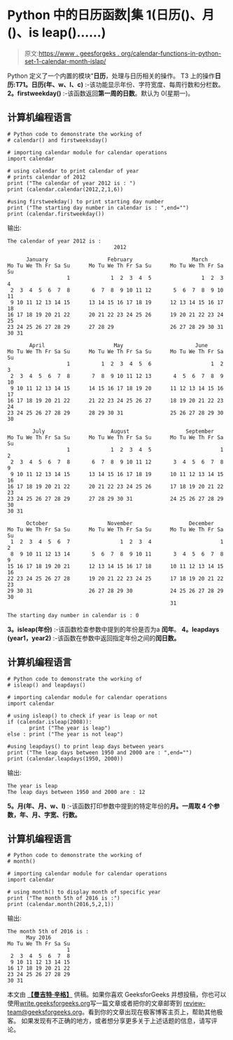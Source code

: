 # Python 中的日历函数|集 1(日历()、月()、is leap()……)

> 原文:[https://www . geesforgeks . org/calendar-functions-in-python-set-1-calendar-month-islap/](https://www.geeksforgeeks.org/calendar-functions-in-python-set-1-calendar-month-isleap/)

Python 定义了一个内置的模块“**日历**，处理与日历相关的操作。
T3 上的操作**日历:**T7**1。日历(年、w、l、c)** :-该功能显示年份、字符宽度、每周行数和分栏数。
**2。firstweekday()** :-该函数返回**第一周的日数**。默认为 0(星期一)。

## 计算机编程语言

```
# Python code to demonstrate the working of
# calendar() and firstweeksday()

# importing calendar module for calendar operations
import calendar

# using calendar to print calendar of year
# prints calendar of 2012
print ("The calendar of year 2012 is : ")
print (calendar.calendar(2012,2,1,6))

#using firstweekday() to print starting day number
print ("The starting day number in calendar is : ",end="")
print (calendar.firstweekday())
```

输出:

```
The calendar of year 2012 is : 
                                  2012

      January                   February                   March
Mo Tu We Th Fr Sa Su      Mo Tu We Th Fr Sa Su      Mo Tu We Th Fr Sa Su
                   1             1  2  3  4  5                1  2  3  4
 2  3  4  5  6  7  8       6  7  8  9 10 11 12       5  6  7  8  9 10 11
 9 10 11 12 13 14 15      13 14 15 16 17 18 19      12 13 14 15 16 17 18
16 17 18 19 20 21 22      20 21 22 23 24 25 26      19 20 21 22 23 24 25
23 24 25 26 27 28 29      27 28 29                  26 27 28 29 30 31
30 31

       April                      May                       June
Mo Tu We Th Fr Sa Su      Mo Tu We Th Fr Sa Su      Mo Tu We Th Fr Sa Su
                   1          1  2  3  4  5  6                   1  2  3
 2  3  4  5  6  7  8       7  8  9 10 11 12 13       4  5  6  7  8  9 10
 9 10 11 12 13 14 15      14 15 16 17 18 19 20      11 12 13 14 15 16 17
16 17 18 19 20 21 22      21 22 23 24 25 26 27      18 19 20 21 22 23 24
23 24 25 26 27 28 29      28 29 30 31               25 26 27 28 29 30
30

        July                     August                  September
Mo Tu We Th Fr Sa Su      Mo Tu We Th Fr Sa Su      Mo Tu We Th Fr Sa Su
                   1             1  2  3  4  5                      1  2
 2  3  4  5  6  7  8       6  7  8  9 10 11 12       3  4  5  6  7  8  9
 9 10 11 12 13 14 15      13 14 15 16 17 18 19      10 11 12 13 14 15 16
16 17 18 19 20 21 22      20 21 22 23 24 25 26      17 18 19 20 21 22 23
23 24 25 26 27 28 29      27 28 29 30 31            24 25 26 27 28 29 30
30 31

      October                   November                  December
Mo Tu We Th Fr Sa Su      Mo Tu We Th Fr Sa Su      Mo Tu We Th Fr Sa Su
 1  2  3  4  5  6  7                1  2  3  4                      1  2
 8  9 10 11 12 13 14       5  6  7  8  9 10 11       3  4  5  6  7  8  9
15 16 17 18 19 20 21      12 13 14 15 16 17 18      10 11 12 13 14 15 16
22 23 24 25 26 27 28      19 20 21 22 23 24 25      17 18 19 20 21 22 23
29 30 31                  26 27 28 29 30            24 25 26 27 28 29 30
                                                    31

The starting day number in calendar is : 0
```

**3。isleap(年份)** :-该函数检查参数中提到的年份是否为a **闰年**。
**4。leapdays (year1，year2)** :-该函数在参数中返回指定年份之间的**闰日数。** 

## 计算机编程语言

```
# Python code to demonstrate the working of
# isleap() and leapdays()

# importing calendar module for calendar operations
import calendar

# using isleap() to check if year is leap or not
if (calendar.isleap(2008)):
       print ("The year is leap")
else : print ("The year is not leap")

#using leapdays() to print leap days between years
print ("The leap days between 1950 and 2000 are : ",end="")
print (calendar.leapdays(1950, 2000))
```

输出:

```
The year is leap
The leap days between 1950 and 2000 are : 12
```

**5。月(年、月、w、l)** :-该函数打印参数中提到的特定年份的**月。**一周取 4 个参数，年、月、字宽、行数**。** 

## 计算机编程语言

```
# Python code to demonstrate the working of
# month()

# importing calendar module for calendar operations
import calendar

# using month() to display month of specific year
print ("The month 5th of 2016 is :")
print (calendar.month(2016,5,2,1))
```

输出:

```
The month 5th of 2016 is :
      May 2016
Mo Tu We Th Fr Sa Su
                   1
 2  3  4  5  6  7  8
 9 10 11 12 13 14 15
16 17 18 19 20 21 22
23 24 25 26 27 28 29
30 31
```

本文由 [**【曼吉特·辛格】**](https://auth.geeksforgeeks.org/profile.php?user=manjeet_04&list=practice) 供稿。如果你喜欢 GeeksforGeeks 并想投稿，你也可以使用[write.geeksforgeeks.org](https://write.geeksforgeeks.org)写一篇文章或者把你的文章邮寄到 review-team@geeksforgeeks.org。看到你的文章出现在极客博客主页上，帮助其他极客。
如果发现有不正确的地方，或者想分享更多关于上述话题的信息，请写评论。